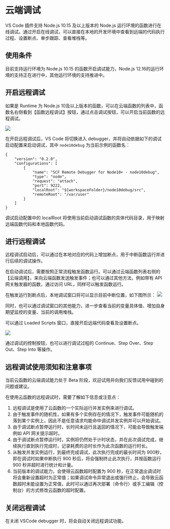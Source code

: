 # 云端调试

VS Code 插件支持 Node.js 10.15 及以上版本的 Node.js 运行环境的函数进行在线调试。通过开启在线调试，可以直接在本地的开发环境中查看到远端的代码执行过程、设置断点、单步跟踪、查看堆栈等。

## 使用条件

目前支持运行环境为 Node.js 10.15 的函数开启调试能力，Node.js 12.16的运行环境的支持正在进行中，其他运行环境的支持推进中。

## 开启远程调试

如果是 Runtime 为 Node.js 10及以上版本的函数，可以在云端函数的列表中，函数名右侧看到【函数远程调试】按钮，通过点击调试按钮，可以开启当前函数的远程调试。

![](https://main.qcloudimg.com/raw/4aa7ff40229e69c8025adcdbb9237e1a.png)


在开启远程调试后，VS Code 将切换进入 debugger，并将自动依据如下的调试启动配置来启动调试，其中 `node10debug` 为当前示例的函数名：

```
{
	"version": "0.2.0",
	"configurations": [
		{
			"name": "SCF Remote Debugger for Node10+ - node10debug",
			"type": "node",
			"request": "attach",
			"port": 9222,
			"localRoot": "${workspaceFolder}/node10debug/src",
			"remoteRoot": "/var/user"
		}
	]
}
```

调试启动配置中的 localRoot 将使用当前启动调试函数的具体代码目录，用于映射远端函数代码和本地函数代码。


## 进行远程调试

远程调试启动后，可以通过在本地对应的代码上增加断点，用于中断函数运行并进行后续的调试操作。

在启动调试后，需要按照正常流程触发函数运行。可以通过云端函数列表右侧的【云端调用】，来向云端函数发送触发事件；也可以通过其他方法，例如带有 API 网关触发器的函数，通过访问 URL，同样可以触发函数运行。

在触发运行到断点后，本地调试窗口将可以显示目前中断位置，如下图所示：
![](https://main.qcloudimg.com/raw/f4bd0e5d3806ac73fc5da0ccb4c6221a.png)

同时，也可以通过调试窗口的其他能力，进一步查看当前的变量具体值、增加自身期望监控的变量、当前的调用堆栈。

可以通过 Loaded Scripts 窗口，直接开启远端代码查看及设置断点。

![](https://main.qcloudimg.com/raw/f2216a2c52a20da803f1a0182134c2dd.png)

通过调试的控制按钮，也可以进行调试过程的 Continue、Step Over、Step Out、Step Into 等操作。


## 远程调试使用须知和注意事项

当前云函数的云端调试能力处于 Beta 阶段，欢迎试用并向我们反馈试用中碰到的问题或建议。

在使用云函数的远程调试时，需要了解如下信息或注意点：

1. 远程调试是使用了云函数的一个实际运行并发实例来进行调试。
2. 由于触发事件的随机性，如果有多个实例存在的情况下，触发事件可能随机的落到某个实例上，因此不是任意请求均能命中调试并发实例并可以开始调试。
3. 由于调试断点暂停运行时，长时间未运行且返回的情况下，可能会导致触发端例如 API 网关提示超时。
4. 由于调试断点暂停运行时，实例将仍然处于计时状态，并在此次调试完成，继续执行直到执行完成时，记录耗费的总时长作为此次函数的运行时长。
5. 从触发并发实例运行，到最终完成调试，此次执行完成的最长时间为 900秒，即在调试时如果中断执行 900 秒后，将会强制终止此次执行，并按函数运行 900 秒并超时进行统计和计量。
6. 当前版本的调试能力，会使得云函数超时配置为 900 秒，在正常退出调试时将会重新设置超时为正常值；如果调试命令异常退出或强行终止，会导致云函数超时未能设置为正常值，此时可以通过再次部署（命令行）或手工编辑（控制台）的方式修改云函数的超时配置。


## 关闭远程调试

在关闭 VSCode debugger 时，将会自动关闭远程调试功能。
